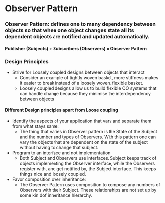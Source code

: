 # Observer Pattern

### Observer Pattern: defines one to many dependency between objects so that when one object changes state all its dependent objects are notified and updated automatically.

#### Publisher (Subjects) + Subscribers (Observers) = Observer Pattern

### Design Principles

- Strive for Loosely coupled designs between objects that interact
  - Consider an example of tightly woven basket, more stiffness makes it easier to break instead of a loosely woven, flexible basket.
  - Loosely coupled designs allow us to build flexible OO systems that can handle change because they minimise the interdependency between objects

#### Different Design principles apart from Loose coupling

- Identify the aspects of your application that vary and separate them from what stays same:
  - The thing that varies in Observer pattern is the State of the Subject and the number and types of Observers. With this pattern one can vary the objects that are dependent on the state of the subject without having to change that subject.
- Program to an interface and not implementation
  - Both Subject and Observers use interfaces. Subject keeps track of objects implementing the Observer interface, while the Observers register with, and get notified by, the Subject interface. This keeps things nice and loosely coupled.
- Favor composition over inheritance:
  - The Observer Pattern uses composition to compose any numbers of Observers with their Subject. These relationships are not set up by some kin dof inheritance hierarchy.
